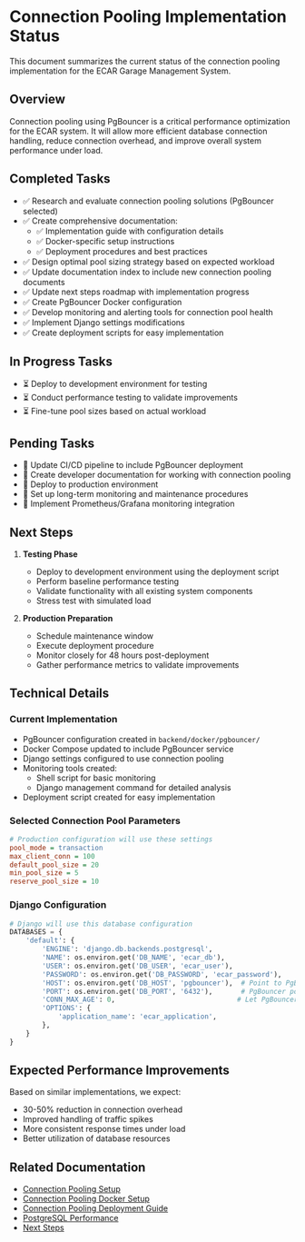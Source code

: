 # Connection Pooling Implementation Status

This document summarizes the current status of the connection pooling implementation for the ECAR Garage Management System.

## Overview

Connection pooling using PgBouncer is a critical performance optimization for the ECAR system. It will allow more efficient database connection handling, reduce connection overhead, and improve overall system performance under load.

## Completed Tasks

- ✅ Research and evaluate connection pooling solutions (PgBouncer selected)
- ✅ Create comprehensive documentation:
  - ✅ Implementation guide with configuration details
  - ✅ Docker-specific setup instructions
  - ✅ Deployment procedures and best practices
- ✅ Design optimal pool sizing strategy based on expected workload
- ✅ Update documentation index to include new connection pooling documents
- ✅ Update next steps roadmap with implementation progress
- ✅ Create PgBouncer Docker configuration
- ✅ Develop monitoring and alerting tools for connection pool health
- ✅ Implement Django settings modifications
- ✅ Create deployment scripts for easy implementation

## In Progress Tasks

- ⏳ Deploy to development environment for testing
- ⏳ Conduct performance testing to validate improvements
- ⏳ Fine-tune pool sizes based on actual workload

## Pending Tasks

- 📝 Update CI/CD pipeline to include PgBouncer deployment
- 📝 Create developer documentation for working with connection pooling
- 📝 Deploy to production environment
- 📝 Set up long-term monitoring and maintenance procedures
- 📝 Implement Prometheus/Grafana monitoring integration

## Next Steps

1. **Testing Phase**
   - Deploy to development environment using the deployment script
   - Perform baseline performance testing
   - Validate functionality with all existing system components
   - Stress test with simulated load

2. **Production Preparation**
   - Schedule maintenance window
   - Execute deployment procedure
   - Monitor closely for 48 hours post-deployment
   - Gather performance metrics to validate improvements

## Technical Details

### Current Implementation

- PgBouncer configuration created in `backend/docker/pgbouncer/`
- Docker Compose updated to include PgBouncer service
- Django settings configured to use connection pooling
- Monitoring tools created:
  - Shell script for basic monitoring
  - Django management command for detailed analysis
- Deployment script created for easy implementation

### Selected Connection Pool Parameters

```ini
# Production configuration will use these settings
pool_mode = transaction
max_client_conn = 100
default_pool_size = 20
min_pool_size = 5
reserve_pool_size = 10
```

### Django Configuration

```python
# Django will use this database configuration
DATABASES = {
    'default': {
        'ENGINE': 'django.db.backends.postgresql',
        'NAME': os.environ.get('DB_NAME', 'ecar_db'),
        'USER': os.environ.get('DB_USER', 'ecar_user'),
        'PASSWORD': os.environ.get('DB_PASSWORD', 'ecar_password'),
        'HOST': os.environ.get('DB_HOST', 'pgbouncer'),  # Point to PgBouncer
        'PORT': os.environ.get('DB_PORT', '6432'),       # PgBouncer port
        'CONN_MAX_AGE': 0,                              # Let PgBouncer manage pooling
        'OPTIONS': {
            'application_name': 'ecar_application',
        },
    }
}
```

## Expected Performance Improvements

Based on similar implementations, we expect:

- 30-50% reduction in connection overhead
- Improved handling of traffic spikes
- More consistent response times under load
- Better utilization of database resources

## Related Documentation

- [Connection Pooling Setup](connection_pooling_setup.md)
- [Connection Pooling Docker Setup](connection_pooling_docker_setup.md)
- [Connection Pooling Deployment Guide](connection_pooling_deployment_guide.md)
- [PostgreSQL Performance](postgresql_performance.md)
- [Next Steps](next_steps.md) 
